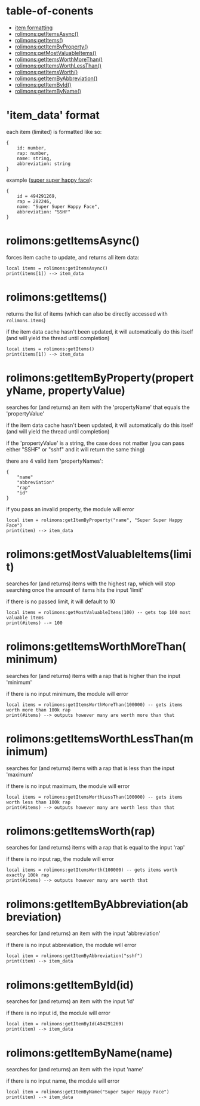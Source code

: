 # table-of-conents
- [item formatting]()
- [rolimons:getItemsAsync()]()
- [rolimons:getItems()]()
- [rolimons:getItemByProperty()]()
- [rolimons:getMostValuableItems()]()
- [rolimons:getItemsWorthMoreThan()]()
- [rolimons:getItemsWorthLessThan()]()
- [rolimons:getItemsWorth()]()
- [rolimons:getItemByAbbreviation()]()
- [rolimons:getItemById()]()
- [rolimons:getItemByName()]()

# 'item_data' format
each item (limited) is formatted like so:
```luau
{
    id: number,
    rap: number,
    name: string,
    abbreviation: string
}
```
example ([super super happy face](https://www.rolimons.com/item/494291269)):
```luau
{
    id = 494291269,
    rap = 282246,
    name: "Super Super Happy Face",
    abbreviation: "SSHF"
}
```

# rolimons:getItemsAsync()
forces item cache to update, and returns all item data:
```luau
local items = rolimons:getItemsAsync()
print(items[1]) --> item_data
```

# rolimons:getItems()
returns the list of items (which can also be directly accessed with `rolimons.items`)

if the item data cache hasn't been updated, it will automatically do this itself (and will yield the thread until completion)
```luau
local items = rolimons:getItems()
print(items[1]) --> item_data
```

# rolimons:getItemByProperty(propertyName, propertyValue)
searches for (and returns) an item with the 'propertyName' that equals the 'propertyValue'

if the item data cache hasn't been updated, it will automatically do this itself (and will yield the thread until completion)

if the 'propertyValue' is a string, the case does not matter (you can pass either "SSHF" or "sshf" and it will return the same thing)

there are 4 valid item 'propertyNames':
```luau
{
	"name"
	"abbreviation"
	"rap"
	"id"
}
```

if you pass an invalid property, the module will error
```luau
local item = rolimons:getItemByProperty("name", "Super Super Happy Face")
print(item) --> item_data
```

# rolimons:getMostValuableItems(limit)
searches for (and returns) items with the highest rap, which will stop searching once the amount of items hits the input 'limit'

if there is no passed limit, it will default to 10
```luau
local items = rolimons:getMostValuableItems(100) -- gets top 100 most valuable items
print(#items) --> 100
```

# rolimons:getItemsWorthMoreThan(minimum)
searches for (and returns) items with a rap that is higher than the input 'minimum'

if there is no input minimum, the module will error
```luau
local items = rolimons:getItemsWorthMoreThan(100000) -- gets items worth more than 100k rap
print(#items) --> outputs however many are worth more than that
```

# rolimons:getItemsWorthLessThan(minimum)
searches for (and returns) items with a rap that is less than the input 'maximum'

if there is no input maximum, the module will error
```luau
local items = rolimons:getItemsWorthLessThan(100000) -- gets items worth less than 100k rap
print(#items) --> outputs however many are worth less than that
```

# rolimons:getItemsWorth(rap)
searches for (and returns) items with a rap that is equal to the input 'rap'

if there is no input rap, the module will error
```luau
local items = rolimons:getItemsWorth(100000) -- gets items worth exactly 100k rap
print(#items) --> outputs however many are worth that
```

# rolimons:getItemByAbbreviation(abbreviation)
searches for (and returns) an item with the input 'abbreviation'

if there is no input abbreviation, the module will error
```luau
local item = rolimons:getItemByAbbreviation("sshf")
print(item) --> item_data
```

# rolimons:getItemById(id)
searches for (and returns) an item with the input 'id'

if there is no input id, the module will error
```luau
local item = rolimons:getItemById(494291269)
print(item) --> item_data
```

# rolimons:getItemByName(name)
searches for (and returns) an item with the input 'name'

if there is no input name, the module will error
```luau
local item = rolimons:getItemByName("Super Super Happy Face")
print(item) --> item_data
```
